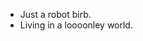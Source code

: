 - Just a robot birb.
- Living in a loooonley world.
<!---
robot-mockingbirds/robot-mockingbirds is a ✨ special ✨ repository because its `README.md` (this file) appears on your GitHub profile.
You can click the Preview link to take a look at your changes.
--->
